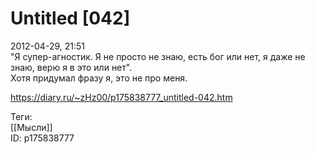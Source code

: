 Untitled [042]
===============

   
 2012-04-29, 21:51   
  "Я супер-агностик. Я не просто не знаю, есть бог или нет, я даже не знаю, верю я в это или нет".   
  Хотя придумал фразу я, это не про меня.    
    
 <https://diary.ru/~zHz00/p175838777_untitled-042.htm>   
   
 Теги:   
 [[Мысли]]   
 ID: p175838777